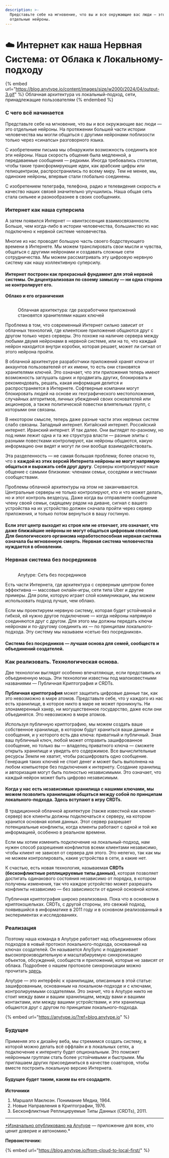 ```yaml
---
description: >-
  Представьте себе на мгновение, что вы и все окружающие вас люди — это
  отдельные нейроны.
---
```


# ☁️ Интернет как наша Нервная Система: от Облака к Локальному-подходу

{% embed url="https://blog.anytype.io/content/images/size/w2000/2024/04/output-3.gif" %}
Облачная архитектура vs локальный-подход, сети, принадлежащие пользователям
{% endembed %}

### **С чего всё начинается**

Представьте себе на мгновение, что вы и все окружающие вас люди — это отдельные нейроны. На протяжении большей части истории человечества мы могли общаться с другими нейронами поблизости только через «синапсы» разговорного языка.

С изобретением письма мы обнаружили возможность соединить все эти нейроны. Наша скорость общения была медленной, а передаваемые сообщения — редкими. Иногда требовались столетия, чтобы такие трансформирующие идеи, как арабские цифры или гелиоцентризм, распространились по всему миру. Тем не менее, мы, одинокие нейроны, впервые стали глобально соединены.

С изобретением телеграфа, телефона, радио и телевидения скорость и качество наших связей значительно улучшились. Наша общая сеть стала сильнее и разнообразнее в своих сообщениях.

### **Интернет как наша суперсила**

А затем появился Интернет — квинтэссенция взаимосвязанности. Больше, чем когда-либо в истории человечества, большинство из нас подключено к нервной системе человечества.

Многие из нас проводят большую часть своего бодрствующего времени в Интернете. Мы можем транслировать свои мысли и чувства, общаться с другими нейронами и создавать сложные сети сотрудничества. Мы можем рассматривать эту цифровую нервную систему как нашу коллективную суперсилу.

#### **Интернет построен как прекрасный фундамент для этой нервной системы. Он децентрализован по своему замыслу — ни одна сторона не контролирует его.**

**Облако и его ограничения**

<figure><img src="../.gitbook/assets/cloud-ezgif.com-video-to-webp-converter.webp" alt=""><figcaption><p>Облачная архитектура: где разработчики приложений становятся хранителями наших ключей</p></figcaption></figure>

Проблема в том, что современный Интернет сильно зависит от облачных технологий, где клиентские приложения общаются друг с другом только через серверы. Это похоже на наличие сервера между любыми двумя нейронами в нервной системе, или на то, что каждый нейрон находится внутри коробки, которая решает, может ли сигнал от этого нейрона пройти.

В облачной архитектуре разработчики приложений хранят ключи от аккаунтов пользователей от их имени, то есть они становятся хранителями ключей. Это означает, что эти приложения теперь имеют возможность заглушать одних и продвигать других, блокировать и рекомендовать, решать, какая информация делится и распространяется в Интернете. Софтверные компании могут блокировать людей на основе их географического местоположения, случайных алгоритмов, личных убеждений своих основателей или акционеров, а также политической повестки влиятельных групп, с которыми они связаны.

В некотором смысле, теперь даже разные части этих нервных систем слабо связаны. Западный интернет. Китайский интернет. Российский интернет. Иранский интернет. И так далее. Они выглядят по-разному, но под ними лежит одна и та же структура власти — разные элиты с разными повестками контролируют, как нейроны общаются, какую информацию они видят и могут ли они вообще взаимодействовать.

Эта разделенность — не самая большая проблема; более опасно то, что в **каждой из этих версий Интернета нейроны не могут напрямую общаться и выражать себя друг другу**. Серверы контролируют наше общение с самыми близкими: членами семьи, соседями и местными сообществами.

Проблемы облачной архитектуры на этом не заканчиваются. Центральные серверы не только контролируют, кто и что может делать, но и этот контроль вездесущ. Даже когда вы отправляете сообщение члену своей семьи, сидящему рядом на диване, сигнал с вашего устройства на их устройство должен сначала пройти через сервер приложения, и только потом вернуться в вашу гостиную.

#### **Если этот центр выходит из строя или не отвечает, это означает, что даже ближайшие нейроны не могут общаться цифровым способом. Для биологического организма неработоспособная нервная система означала бы мгновенную смерть. Нервная система человечества нуждается в обновлении.**

### **Нервная система без посредников**

<figure><img src="../.gitbook/assets/direct--MConverter.eu--ezgif.com-video-to-webp-converter.webp" alt=""><figcaption><p>Anytype: Сеть без посредников</p></figcaption></figure>

Есть части Интернета, где архитектура с серверным центром более эффективна — массовые онлайн-игры, сети типа Uber и другие примеры. Для роли, которую играет слой коммуникации, мы можем использовать подход лучше, чем облако.

Если мы проектируем нервную систему, которая будет устойчивой и гибкой, ей нужно другое подключение — когда нейроны напрямую соединяются друг с другом. Для этого мы должны передать ключи нейронам и по-другому соединить их — по принципам локального-подхода. Эту систему мы называем «сетью без посредников».

#### **Система без посредников — лучшая основа для семей, сообществ и объединений создателей.**

### **Как реализовать. Технологическая основа.**

Две технологии выглядят особенно впечатляюще, если представить их объединенную мощь. Эти технологии известны под малоизвестными названиями — Публичная Криптография и CRDTs.

**Публичная криптография** может защитить цифровые данные так, как это невозможно в мире атомов. Представьте себе, что у каждого из нас есть хранилище, в которое никто в мире не может проникнуть. Ни злонамеренный хакер, ни могущественное государство, даже если они объединятся. Это невозможно в мире атомов.

Используя публичную криптографию, мы можем создать ваше собственное хранилище, в котором будут храниться ваши данные и сообщения, и у которого есть два ключа: приватный и публичный. Зная ваш публичный ключ, любой может отправить зашифрованное сообщение, но только вы — владелец приватного ключа — сможете открыть хранилище и увидеть его содержимое. Все вычислительные ресурсы Земли не хватит, чтобы расшифровать одно сообщение. Генерация таких ключей не стоит денег и может быть выполнена на любом компьютере без подключения к интернету. Создание хранилищ и авторизация могут быть полностью независимыми. Это означает, что каждый нейрон может быть цифрово независимым.

#### **Когда у нас есть независимые хранилища с нашими ключами, мы можем позволить хранилищам общаться между собой по принципам локального-подхода. Здесь вступают в игру CRDTs.**

В традиционной облачной архитектуре (также известной как клиент-сервер) все клиенты должны подключаться к серверу, на котором хранится основная копия данных. Этот сервер разрешает потенциальные конфликты, когда клиенты работают с одной и той же информацией, особенно в реальном времени.

Если мы хотим изменить подключение на локальный-подход, нам нужен способ разрешения конфликтов всеми клиентами независимо, чтобы клиент не зависел от сервера для этого. Это нелегко, так как мы не можем контролировать, какие устройства в сети, а какие нет.

К счастью, есть новая технология, называемая **CRDTs (бесконфликтные реплицируемые типы данных)**, которая позволяет достигать одинакового состояния независимо от порядка, в котором получены изменения, так что каждое устройство может разрешать конфликты независимо — без зависимости от единой основной копии.

Публичная криптография широко реализована. Пока что в основном в криптокошельках. CRDTs, с другой стороны, это свежий подход, появившийся в информатике в 2011 году и в основном реализованный в экспериментах и исследованиях.

### **Реализация**

Поэтому наша команда в Anytype работает над объединением обоих подходов в новый протокол локального-подхода, основанный на ключах создателей. Он называется AnySync и поддерживает высокопроизводительную и масштабируемую синхронизацию объектов, обсуждений, сообществ и приложений, которые не зависят от облака. Подробнее о нашем протоколе синхронизации можно прочитать [здесь](https://github.com/anyproto/any-sync?ref=blog.anytype.io).

Anytype — это интерфейс к хранилищам, описанным в этой статье: зашифрованным, основанным на локальном-подходе и с ключами, контролируемыми создателями. Это значит, что в Anytype никто не стоит между вами и вашим хранилищем, между вами и вашими контактами, или между вашими устройствами, и эти хранилища общаются друг с другом по принципам локального-подхода.

{% embed url="https://anytype.io/?ref=blog.anytype.io" %}

### **Будущее**

Применяя это к дизайну веба, мы стремимся создать систему, в которой можно делать всё оффлайн и в локальных сетях, а подключение к интернету будет опциональным. Это поможет нейронным группам стать более устойчивыми и быстрыми. Мы приглашаем других присоединиться в качестве соавторов, чтобы вместе построить локальную версию Интернета.

#### **Будущее будет таким, каким вы его создадите.**

**Источники**

1. Маршалл Маклюэн. Понимание Медиа, 1964.
2. Новые Направления в Криптографии, 1976.
3. Бесконфликтные Реплицируемые Типы Данных (CRDTs), 2011.

***

[\*Изначально опубликовано на Anytype](https://anytype.io/files/the-nervous-system-of-humanity-needs-an-upgrade.html?ref=blog.anytype.io) — приложение для всех, кто ценит доверие и автономию.\*

**Первоисточник:**

{% embed url="https://blog.anytype.io/from-cloud-to-local-first/" %}

